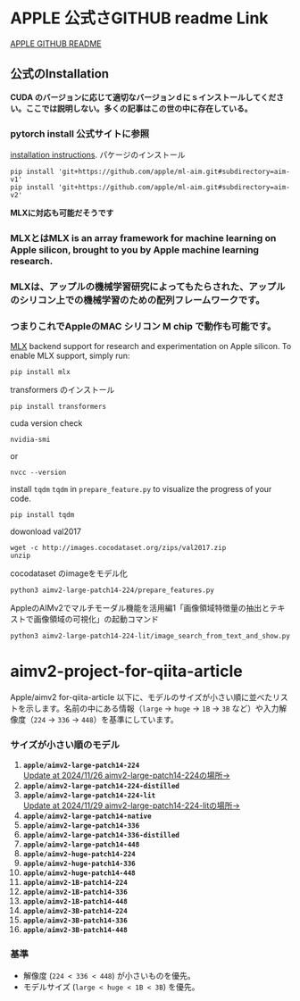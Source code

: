 # APPLE 公式さGITHUB readme Link 
[APPLE GITHUB README](https://github.com/apple/ml-aim/blob/main/README.md)

## 公式のInstallation
**CUDA のバージョンに応じて適切なバージョンｄにｓインストールしてください。ここでは説明しない。多くの記事はこの世の中に存在している。**

### pytorch install 公式サイトに参照
[installation instructions](https://pytorch.org/get-started/locally/).
パケージのインストール

```commandline
pip install 'git+https://github.com/apple/ml-aim.git#subdirectory=aim-v1'
pip install 'git+https://github.com/apple/ml-aim.git#subdirectory=aim-v2'
```

**MLXに対応も可能だそうです**

### MLXとはMLX is an array framework for machine learning on Apple silicon, brought to you by Apple machine learning research.
### MLXは、アップルの機械学習研究によってもたらされた、アップルのシリコン上での機械学習のための配列フレームワークです。
### つまりこれでAppleの**MAC シリコン M chip** で動作も可能です。
[MLX](https://ml-explore.github.io/mlx/) backend support for research and experimentation on Apple silicon.
To enable MLX support, simply run:
```commandline
pip install mlx
```

transformers のインストール
```commandline
pip install transformers
```

cuda version check 
```commandline
nvidia-smi
```
or
```commandline
nvcc --version
```

install `tqdm` `tqdm` in  `prepare_feature.py`  to visualize the progress of your code. 
```commandline
pip install tqdm
```

dowonload val2017
```commacdline
wget -c http://images.cocodataset.org/zips/val2017.zip
unzip
``` 

cocodataset のimageをモデル化
```commandline
python3 aimv2-large-patch14-224/prepare_features.py 
```

AppleのAIMv2でマルチモーダル機能を活用編1「画像領域特徴量の抽出とテキストで画像領域の可視化」の起動コマンド
```commandline
python3 aimv2-large-patch14-224-lit/image_search_from_text_and_show.py 
```

# aimv2-project-for-qiita-article
Apple/aimv2 for-qiita-article
以下に、モデルのサイズが小さい順に並べたリストを示します。名前の中にある情報（`large` → `huge` → `1B` → `3B` など）や入力解像度（`224` → `336` → `448`）を基準にしています。

### サイズが小さい順のモデル
1. **`apple/aimv2-large-patch14-224`** <br>
    [Update at 2024/11/26 aimv2-large-patch14-224の場所→](https://github.com/syun88/aimv2-project-for-qiita-article/tree/main/aimv2-large-patch14-224)
2. **`apple/aimv2-large-patch14-224-distilled`**
3. **`apple/aimv2-large-patch14-224-lit`**<br>
    [Update at 2024/11/29 aimv2-large-patch14-224-litの場所→](https://github.com/syun88/aimv2-project-for-qiita-article/tree/main/aimv2-large-patch14-224-lit)
4. **`apple/aimv2-large-patch14-native`**
5. **`apple/aimv2-large-patch14-336`**
6. **`apple/aimv2-large-patch14-336-distilled`**
7. **`apple/aimv2-large-patch14-448`**
8. **`apple/aimv2-huge-patch14-224`**
9. **`apple/aimv2-huge-patch14-336`**
10. **`apple/aimv2-huge-patch14-448`**
11. **`apple/aimv2-1B-patch14-224`**
12. **`apple/aimv2-1B-patch14-336`**
13. **`apple/aimv2-1B-patch14-448`**
14. **`apple/aimv2-3B-patch14-224`**
15. **`apple/aimv2-3B-patch14-336`**
16. **`apple/aimv2-3B-patch14-448`**

### 基準
- 解像度 (`224 < 336 < 448`) が小さいものを優先。
- モデルサイズ (`large < huge < 1B < 3B`) を優先。